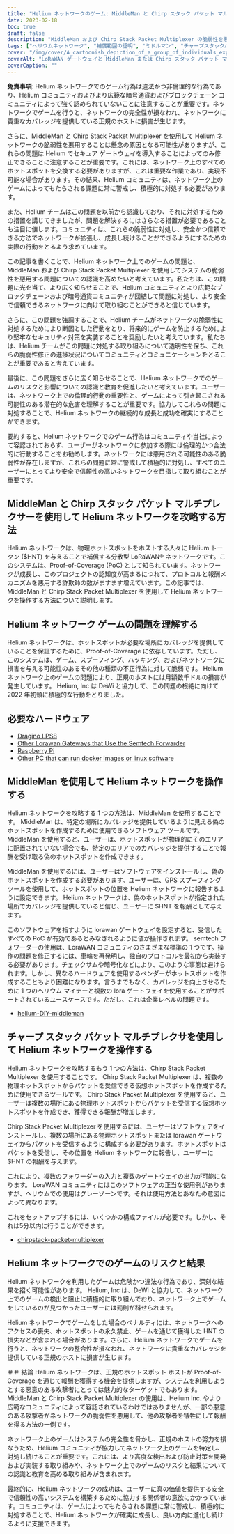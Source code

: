 ```yaml
---
title: "Helium ネットワークのゲーム: MiddleMan と Chirp スタック パケット マルチプレクサによる脆弱性の悪用"
date: 2023-02-18
toc: true
draft: false
description: "MiddleMan および Chirp Stack Packet Multiplexer の脆弱性を悪用して Helium ネットワークを攻略する方法と、そのリスクと結果について学びます。"
tags: ["ヘリウムネットワーク", "補償範囲の証明", "ミドルマン", "チャープスタックパケットマルチプレクサ", "ゲーム", "脆弱性の悪用", "LoRaWANネットワーク", "暗号通貨", "ブロックチェーン", "分散型ネットワーク", "ホットスポット", "スプーフィング", "不正行為", "違法行為", "罰則", "ネットワークの完全性", "報酬", "悪意のある俳優", "ネットワークセキュリティー", "正規のホスト"]
cover: "/img/cover/A_cartoonish_depiction_of_a_group_of_individuals_exploiting.png"
coverAlt: "LoRaWAN ゲートウェイと MiddleMan または Chirp スタック パケット マルチプレクサの画像を背景に、ヘリウム風船を悪用する個人のグループを漫画風に描いたもの。"
coverCaption: ""
---
```


**免責事項**:
Helium ネットワークでのゲーム行為は違法かつ非倫理的な行為であり、Helium コミュニティおよびより広範な暗号通貨およびブロックチェーン コミュニティによって強く認められていないことに注意することが重要です。ネットワークでゲームを行うと、ネットワークの完全性が損なわれ、ネットワークに貴重なカバレッジを提供している正規のホストに損害が生じます。

さらに、MiddleMan と Chirp Stack Packet Multiplexer を使用して Helium ネットワークの脆弱性を悪用することは懸念の原因となる可能性がありますが、これらの問題は Helium でセキュア ゲートウェイを導入することによってのみ修正できることに注意することが重要です。これには、ネットワーク上のすべてのホットスポットを交換する必要がありますが、これは重要な作業であり、実現不可能な場合があります。その結果、Helium コミュニティは、ネットワーク上のゲームによってもたらされる課題に常に警戒し、積極的に対処する必要があります。

また、Helium チームはこの問題を以前から認識しており、それに対処するための措置を講じてきましたが、問題を解決するにはさらなる措置が必要であることも注目に値します。コミュニティは、これらの脆弱性に対処し、安全かつ信頼できる方法でネットワークが拡張し、成長し続けることができるようにするための実際の行動をとるよう求めています。

この記事を書くことで、Helium ネットワーク上でのゲームの問題と、MiddleMan および Chirp Stack Packet Multiplexer を使用してシステムの脆弱性を悪用する問題についての認識を高めたいと考えています。私たちは、この問題に光を当て、より広く知らせることで、Helium コミュニティとより広範なブロックチェーンおよび暗号通貨コミュニティが団結して問題に対処し、より安全で信頼できるネットワークに向けて取り組むことができると信じています。

さらに、この問題を強調することで、Helium チームがネットワークの脆弱性に対処するためにより断固とした行動をとり、将来的にゲームを防止するためにより堅牢なセキュリティ対策を実装することを奨励したいと考えています。私たちは、Helium チームがこの問題に対処する取り組みについて透明性を保ち、これらの脆弱性修正の進捗状況についてコミュニティとコミュニケーションをとることが重要であると考えています。

最後に、この問題をさらに広く知らせることで、Helium ネットワークでのゲームのリスクと影響についての認識と教育を促進したいと考えています。ユーザーは、ネットワーク上での倫理的行動の重要性と、ゲームによって引き起こされる可能性のある潜在的な危害を理解することが重要です。協力してこれらの問題に対処することで、Helium ネットワークの継続的な成長と成功を確実にすることができます。

要約すると、Helium ネットワークでのゲーム行為はコミュニティや当社によって容認されておらず、ユーザーがネットワークに参加する際には倫理的かつ合法的に行動することをお勧めします。ネットワークには悪用される可能性のある脆弱性が存在しますが、これらの問題に常に警戒して積極的に対処し、すべてのユーザーにとってより安全で信頼性の高いネットワークを目指して取り組むことが重要です。

## MiddleMan と Chirp スタック パケット マルチプレクサーを使用して Helium ネットワークを攻略する方法
Helium ネットワークは、物理ホットスポットをホストする人々に Helium トークン ($HNT) を与えることで補償する分散型 LoRaWAN® ネットワークです。このシステムは、Proof-of-Coverage (PoC) として知られています。ネットワークが成長し、このプロジェクトの認知度が高まるにつれて、プロトコルと報酬メカニズムを悪用する詐欺師の数がますます増えています。この記事では、MiddleMan と Chirp Stack Packet Multiplexer を使用して Helium ネットワークを操作する方法について説明します。

## Helium ネットワーク ゲームの問題を理解する
Helium ネットワークは、ホットスポットが必要な場所にカバレッジを提供していることを保証するために、Proof-of-Coverage に依存しています。ただし、このシステムは、ゲーム、スプーフィング、ハッキング、およびネットワークに損害を与える可能性のあるその他の種類の不正行為に対して脆弱です。 Helium ネットワーク上のゲームの問題により、正規のホストには月額数千ドルの損害が発生しています。 Helium, Inc は DeWi と協力して、この問題の根絶に向けて 2022 年初頭に積極的な行動をとりました。

## 必要なハードウェア
- [Dragino LPS8](https://www.ebay.com/sch/i.html?_nkw=dragino+lps8)
- [Other Lorawan Gateways that Use the Semtech Forwarder](https://amzn.to/41bcskb)
- [Raspberry Pi](https://amzn.to/3KjFCYp)
- [Other PC that can run docker images or linux software](https://amzn.to/3YkFhcj)

## MiddleMan を使用して Helium ネットワークを操作する
Helium ネットワークを攻略する 1 つの方法は、MiddleMan を使用することです。 MiddleMan は、特定の場所にカバレッジを提供しているように見える偽のホットスポットを作成するために使用できるソフトウェア ツールです。 MiddleMan を使用すると、ユーザーは、ホットスポットが物理的にそのエリアに配置されていない場合でも、特定のエリアでのカバレッジを提供することで報酬を受け取る偽のホットスポットを作成できます。

MiddleMan を使用するには、ユーザーはソフトウェアをインストールし、偽のホットスポットを作成する必要があります。ユーザーは、GPS スプーフィング ツールを使用して、ホットスポットの位置を Helium ネットワークに報告するように設定できます。 Helium ネットワークは、偽のホットスポットが指定された場所でカバレッジを提供していると信じ、ユーザーに $HNT を報酬として与えます。

このソフトウェアを指すように lorawan ゲートウェイを設定すると、受信したすべての PoC が有効であるとみなされるように値が操作されます。 semtech フォワーダーの使用は、LoraWAN コミュニティのさまざまな標準の 1 つです。操作の問題を修正するには、車輪を再発明し、独自のプロトコルを最初から実装する必要があります。チェックサムや暗号化などにより、このような事態は避けられます。しかし、異なるハードウェアを使用するベンダーがホットスポットを作成することもより困難になります。言うまでもなく、カバレッジを向上させるために 1 つのヘリウム マイナーと複数の lora ゲートウェイを使用することがサポートされているユースケースです。ただし、これは企業レベルの問題です。

 - [helium-DIY-middleman](https://github.com/curiousfokker/helium-DIY-middleman)

## チャープ スタック パケット マルチプレクサを使用して Helium ネットワークを操作する
Helium ネットワークを攻略するもう 1 つの方法は、Chirp Stack Packet Multiplexer を使用することです。 Chirp Stack Packet Multiplexer は、複数の物理ホットスポットからパケットを受信できる仮想ホットスポットを作成するために使用できるツールです。 Chirp Stack Packet Multiplexer を使用すると、ユーザーは複数の場所にある物理ホットスポットからパケットを受信する仮想ホットスポットを作成でき、獲得できる報酬が増加します。

Chirp Stack Packet Multiplexer を使用するには、ユーザーはソフトウェアをインストールし、複数の場所にある物理ホットスポットまたは lorawan ゲートウェイからパケットを受信するように構成する必要があります。ホットスポットはパケットを受信し、その位置を Helium ネットワークに報告し、ユーザーに $HNT の報酬を与えます。

これにより、複数のフォワーダーの入力と複数のゲートウェイの出力が可能になります。 LoraWAN コミュニティにはこのソフトウェアの正当な使用例がありますが、ヘリウムでの使用はグレーゾーンです。それは使用方法とあなたの意図によって異なります。

これをセットアップするには、いくつかの構成ファイルが必要です。しかし、それは5分以内に行うことができます。
- [chirpstack-packet-multiplexer](https://github.com/brocaar/chirpstack-packet-multiplexer)


## Helium ネットワークでのゲームのリスクと結果
Helium ネットワークを利用したゲームは危険かつ違法な行為であり、深刻な結果を招く可能性があります。 Helium, Inc は、DeWi と協力して、ネットワーク上でのゲームの検出と阻止に積極的に取り組んでおり、ネットワーク上でゲームをしているのが見つかったユーザーには罰則が科せられます。

Helium ネットワークでゲームをした場合のペナルティには、ネットワークへのアクセスの喪失、ホットスポットの永久禁止、ゲームを通じて獲得した HNT の損失などが含まれる場合があります。さらに、Helium ネットワークでゲームを行うと、ネットワークの整合性が損なわれ、ネットワークに貴重なカバレッジを提供している正規のホストに損害が生じます。

＃＃ 結論
Helium ネットワークは、正規のホットスポット ホストが Proof-of-Coverage を通じて報酬を獲得する機会を提供しますが、システムを利用しようとする悪意のある攻撃者にとっては魅力的なターゲットでもあります。 MiddleMan と Chirp Stack Packet Multiplexer の使用は、Helium Inc. やより広範なコミュニティによって容認されているわけではありませんが、一部の悪意のある攻撃者がネットワークの脆弱性を悪用して、他の攻撃者を犠牲にして報酬を得る方法の一例です。

ネットワーク上のゲームはシステムの完全性を脅かし、正規のホストの努力を損なうため、Helium コミュニティが協力してネットワーク上のゲームを特定し、対処し続けることが重要です。これには、より高度な検出および防止対策を開発および実装する取り組みや、ネットワーク上でのゲームのリスクと結果についての認識と教育を高める取り組みが含まれます。

最終的に、Helium ネットワークの成功は、ユーザーに真の価値を提供する安全で信頼性の高いシステムを構築するために協力する関係者の意欲にかかっています。コミュニティは、ゲームによってもたらされる課題に常に警戒し、積極的に対処することで、Helium ネットワークが確実に成長し、良い方向に進化し続けるように支援できます。